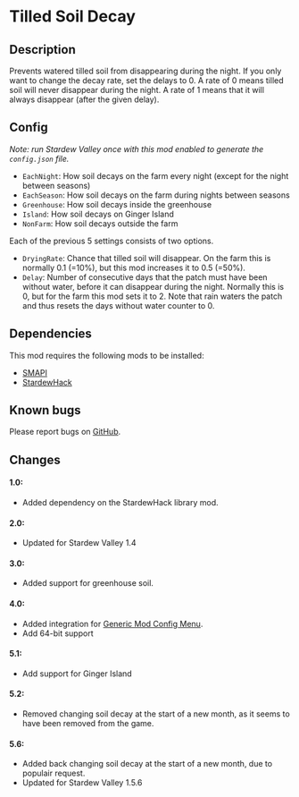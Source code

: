 # Tilled Soil Decay

## Description
Prevents watered tilled soil from disappearing during the night. If you only want to change the decay rate, set the delays to 0. A rate of 0 means tilled soil will never disappear during the night. A rate of 1 means that it will always disappear (after the given delay).

## Config
*Note: run Stardew Valley once with this mod enabled to generate the `config.json` file.*

* `EachNight`: How soil decays on the farm every night (except for the night between seasons)
* `EachSeason`: How soil decays on the farm during nights between seasons
* `Greenhouse`: How soil decays inside the greenhouse
* `Island`: How soil decays on Ginger Island
* `NonFarm`: How soil decays outside the farm

Each of the previous 5 settings consists of two options.
* `DryingRate`: Chance that tilled soil will disappear. On the farm this is normally 0.1 (=10%), but this mod increases it to 0.5 (=50%).
* `Delay`: Number of consecutive days that the patch must have been without water, before it can disappear during the night. Normally this is 0, but for the farm this mod sets it to 2. Note that rain waters the patch and thus resets the days without water counter to 0.

## Dependencies
This mod requires the following mods to be installed:

* [SMAPI](https://www.nexusmods.com/stardewvalley/mods/2400)
* [StardewHack](https://www.nexusmods.com/stardewvalley/mods/3213)

## Known bugs
Please report bugs on [GitHub](https://github.com/bcmpinc/StardewHack/issues).

## Changes
#### 1.0:
* Added dependency on the StardewHack library mod.

#### 2.0:
* Updated for Stardew Valley 1.4

#### 3.0:
* Added support for greenhouse soil.

#### 4.0:
* Added integration for [Generic Mod Config Menu](https://www.nexusmods.com/stardewvalley/mods/5098).
* Add 64-bit support

#### 5.1:
* Add support for Ginger Island

#### 5.2:
* Removed changing soil decay at the start of a new month, as it seems to have been removed from the game.

#### 5.6:
* Added back changing soil decay at the start of a new month, due to populair request.
* Updated for Stardew Valley 1.5.6
